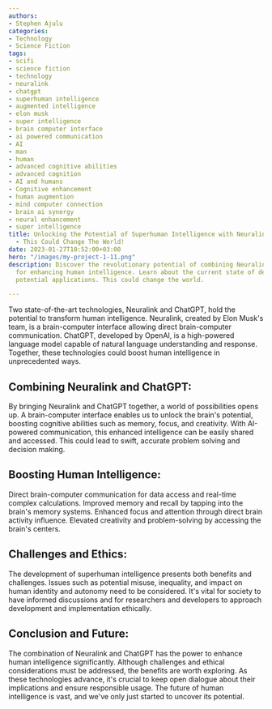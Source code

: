 ```yaml
---
authors:
- Stephen Ajulu
categories:
- Technology
- Science Fiction
tags:
- scifi
- science fiction
- technology
- neuralink
- chatgpt
- superhuman intelligence
- augmented intelligence
- elon musk
- super intelligence
- brain computer interface
- ai powered communication
- AI
- man
- human
- advanced cognitive abilities
- advanced cognition
- AI and humans
- Cognitive enhancement
- human augmention
- mind computer connection
- brain ai synergy
- neural enhancement
- super intelligence
title: Unlocking the Potential of Superhuman Intelligence with Neuralink and ChatGPT
  - This Could Change The World!
date: 2023-01-27T10:52:00+03:00
hero: "/images/my-project-1-11.png"
description: Discover the revolutionary potential of combining Neuralink and ChatGPT
  for enhancing human intelligence. Learn about the current state of development and
  potential applications. This could change the world.

---
```

Two state-of-the-art technologies, Neuralink and ChatGPT, hold the potential to transform human intelligence. Neuralink, created by Elon Musk's team, is a brain-computer interface allowing direct brain-computer communication. ChatGPT, developed by OpenAI, is a high-powered language model capable of natural language understanding and response. Together, these technologies could boost human intelligence in unprecedented ways.

## Combining Neuralink and ChatGPT:
By bringing Neuralink and ChatGPT together, a world of possibilities opens up. A brain-computer interface enables us to unlock the brain's potential, boosting cognitive abilities such as memory, focus, and creativity. With AI-powered communication, this enhanced intelligence can be easily shared and accessed. This could lead to swift, accurate problem solving and decision making.

## Boosting Human Intelligence:
Direct brain-computer communication for data access and real-time complex calculations.
Improved memory and recall by tapping into the brain's memory systems.
Enhanced focus and attention through direct brain activity influence.
Elevated creativity and problem-solving by accessing the brain's centers.

## Challenges and Ethics:
The development of superhuman intelligence presents both benefits and challenges. Issues such as potential misuse, inequality, and impact on human identity and autonomy need to be considered. It's vital for society to have informed discussions and for researchers and developers to approach development and implementation ethically.

## Conclusion and Future:
The combination of Neuralink and ChatGPT has the power to enhance human intelligence significantly. Although challenges and ethical considerations must be addressed, the benefits are worth exploring. As these technologies advance, it's crucial to keep open dialogue about their implications and ensure responsible usage. The future of human intelligence is vast, and we've only just started to uncover its potential.
